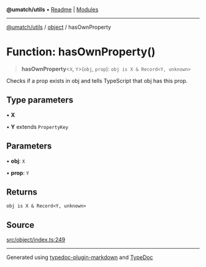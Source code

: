 **@umatch/utils** • [Readme](../../index.md) \| [Modules](../../modules.md)

***

[@umatch/utils](../../modules.md) / [object](../index.md) / hasOwnProperty

# Function: hasOwnProperty()

> **hasOwnProperty**\<`X`, `Y`\>(`obj`, `prop`): `obj is X & Record<Y, unknown>`

Checks if a prop exists in obj and tells TypeScript that obj has this prop.

## Type parameters

• **X**

• **Y** extends `PropertyKey`

## Parameters

• **obj**: `X`

• **prop**: `Y`

## Returns

`obj is X & Record<Y, unknown>`

## Source

[src/object/index.ts:249](https://github.com/umatch-oficial/utils/blob/0b3210d/src/object/index.ts#L249)

***

Generated using [typedoc-plugin-markdown](https://www.npmjs.com/package/typedoc-plugin-markdown) and [TypeDoc](https://typedoc.org/)
